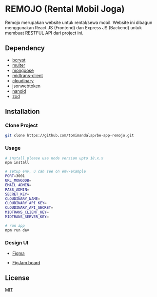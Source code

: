 # REMOJO (Rental Mobil Joga)

Remojo merupakan website untuk rental/sewa mobil. Website ini dibagun menggunakan React JS (Frontend) dan Express JS (Backend) untuk membuat RESTFUL API dari project ini.

## Dependency

- [bcrypt](https://www.npmjs.com/package/bcrypt)
- [multer](https://www.npmjs.com/package/multer)
- [mongoose](https://www.npmjs.com/package/mongoose)
- [midtrans-client](https://www.npmjs.com/package/midtrans-client)
- [cloudinary](https://www.npmjs.com/package/cloudinary)
- [jsonwebtoken](https://www.npmjs.com/package/jsonwebtoken)
- [nanoid](https://www.npmjs.com/package/nanoid)
- [zod](https://www.npmjs.com/package/zod)

## Installation

### Clone Project

```bash
git clone https://github.com/tomimandalap/be-app-remojo.git
```

### Usage

```bash
# install please use node version upto 18.x.x
npm install

# setup env, u can see on env-example
PORT=3001
URL_MONGODB=
EMAIL_ADMIN=
PASS_ADMIN=
SECRET_KEY=
CLOUDINARY_NAME=
CLOUDINARY_API_KEY=
CLOUDINARY_API_SECRET=
MIDTRANS_CLIENT_KEY=
MIDTRANS_SERVER_KEY=

# run app
npm run dev
```

### Design UI

- [Figma](https://www.figma.com/file/Ssu1RtA09jS1S3Dsh4l4fm/Remojo?type=design&node-id=50%3A4092&mode=design&t=z7ipXnmf1QaluaaI-1)

- [FigJam board](https://www.figma.com/file/umvbDCyL0rqy6DXoeKRitv/Relational-DB-Remojo?type=whiteboard&node-id=0%3A1&t=eOzqLN9RDfxXOL42-1)

## License

[MIT](https://choosealicense.com/licenses/mit/)
